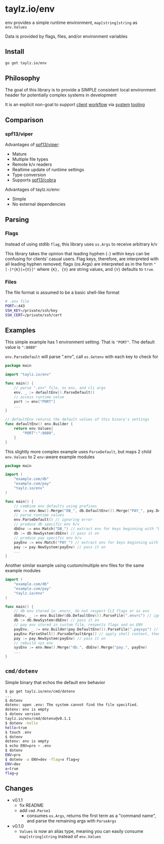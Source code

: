# taylz.io/env

env provides a simple runtime environment, `map[string]string` as `env.Values`

Data is provided by flags, files, and/or environment variables

## Install

```sh
go get taylz.io/env
```

## Philosophy

The goal of this library is to provide a SIMPLE consistent local environment header for potentially complex systems in development

It is an explicit non-goal to support [client](https://direnv.net/) [workflow](https://github.com/hyperupcall/autoenv) via [system](https://stackoverflow.com/questions/45216663/how-to-automatically-activate-virtualenvs-when-cding-into-a-directory) [tooling](https://github.com/ashald/EnvFile)

## Comparison

### spf13/viper

Advantages of [spf13/viper](https://github.com/spf13/viper):

- Mature
- Multiple file types
- Remote k/v readers
- Realtime update of runtime settings
- Type conversion
- Supports [spf13/cobra](https://github.com/spf13/cobra)

Advantages of taylz.io/env:

- Simple
- No external dependencies

## Parsing

### Flags

Instead of using stdlib `flag`, this library uses `os.Args` to receive arbitrary k/v

This library takes the opinion that leading hyphen (`-`) within keys can be confusing for clients' casual users. Flag keys, therefore, are interpreted with all leading hyphen removed; flags (os.Args) are interpreted as in the form `"[-]*{K}[={V}]"` where `{K}, {V}` are string values, and `{V}` defaults to `true`.

### Files

The file format is assumed to be a basic shell-like format

```sh
# .env file
PORT=:443
SSH_KEY=/private/ssh/key
SSH_CERT=/private/ssh/cert
```

## Examples

This simple example has 1 environment setting. That is `"PORT"`. The default value is `":8080"`

`env.ParseDefault` will parse ".env", call `os.Getenv` with each key to check for 

```go
package main 

import "taylz.io/env"

func main() {
	// parse ".env" file, os env, and cli args
	env, _ := defaultEnv().ParseDefault()
	// access runtime value
	port := env["PORT"]
	...
}

// defaultEnv returns the default values of this binary's settings
func defaultEnv() env.Builder {
	return env.Values{
		"PORT":":8080",
	}
}
```

This slightly more complex example uses `ParseDefault`, but maps 2 child `env.Values` to 2 `env`-aware example modules

```go
package main

import (
	"example.com/db"
	"example.com/pay"
	"taylz.io/env"
)

func main() {
	// combine env defaults using prefixes
	env := env.New().Merge("DB_", db.DefaultEnv()).Merge("PAY_", pay.DefaultEnv())
	// parse runtime values
	env.ParseDefault() // ignoring error
	// produce db specific env k/v
	dbEnv := env.Match("DB_") // extract env for keys beginning with "DB_"
	db := db.NewSystem(dbEnv) // pass it on
	// produce pay specific env k/v
	payEnv := env.Match("PAY_") // extract env for keys beginning with "PAY_"
	pay := pay.NewSystem(payEnv) // pass it on
	...
}
```

Another similar example using custom/multiple env files for the same example modules

```go
import (
	"example.com/db"
	"example.com/pay"
	"taylz.io/env"
)

func main() {
	// db env stored in .envrc, do not respect CLI flags or os env
	dbEnv, _ := env.Builder(db.DefaultEnv()).ParseFile(".envrc") // ignoring error
	db := db.NewSystem(dbEnv) // pass it on
	// pay env stored in custom file, respects flags and os ENV
	payEnv, _ := env.Builder(pay.DefaultEnv()).ParseFile(".paysys") // ignoring error
	payEnv.ParseShell().ParseDefaultArgs() // apply shell context, then CLI
	pay := pay.NewSystem(payEnv) // pass it on
	// rebuild sys env
	sysEnv := env.New().Merge("db.", dbEnv).Merge("pay.", payEnv)
	...
}
```

## `cmd/dotenv`

Simple binary that echos the default env behavior

```sh
$ go get taylz.io/env/cmd/dotenv
...
$ dotenv
dotenv: open .env: The system cannot find the file specified.
dotenv: env is empty
$ dotenv version
taylz.io/env/cmd/dotenv@v0.1.1
$ dotenv -hello
hello=true
$ touch .env
$ dotenv
dotenv: env is empty
$ echo ENV=pro > .env
$ dotenv
ENV=pro
$ dotenv -a ENV=dev -flag=x flag=y
ENV=dev
a=true
flag=y
```

## Changes

- v0.1.1
  - fix README
  - add `cmd.Parse1`
    - consumes `os.Args`, returns the first term as a "command name", and parse the remaining args with `ParseArgs`
- v0.1.0
    - `Values` is now an alias type, meaning you can easily consume `map[string]string` instead of `env.Values`
